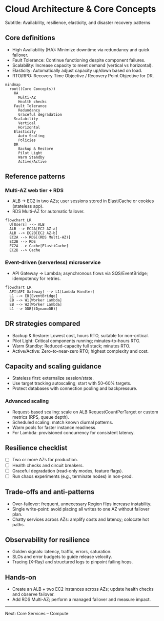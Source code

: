 # Cloud Architecture & Core Concepts

Subtitle: Availability, resilience, elasticity, and disaster recovery patterns

## Core definitions
- High Availability (HA): Minimize downtime via redundancy and quick failover.
- Fault Tolerance: Continue functioning despite component failures.
- Scalability: Increase capacity to meet demand (vertical vs horizontal).
- Elasticity: Automatically adjust capacity up/down based on load.
- RTO/RPO: Recovery Time Objective / Recovery Point Objective for DR.

```mermaid
mindmap
  root((Core Concepts))
    HA
      Multi-AZ
      Health checks
    Fault Tolerance
      Redundancy
      Graceful degradation
    Scalability
      Vertical
      Horizontal
    Elasticity
      Auto Scaling
      Policies
    DR
      Backup & Restore
      Pilot Light
      Warm Standby
      Active/Active
```

## Reference patterns
### Multi-AZ web tier + RDS
- ALB → EC2 in two AZs; user sessions stored in ElastiCache or cookies (stateless app).
- RDS Multi-AZ for automatic failover.

```mermaid
flowchart LR
  U[Users] --> ALB
  ALB --> EC2A[EC2 AZ-a]
  ALB --> EC2B[EC2 AZ-b]
  EC2A --> RDS[(RDS Multi-AZ)]
  EC2B --> RDS
  EC2A --> Cache[ElastiCache]
  EC2B --> Cache
```

### Event-driven (serverless) microservice
- API Gateway → Lambda; asynchronous flows via SQS/EventBridge; idempotency for retries.

```mermaid
flowchart LR
  API[API Gateway] --> L1[Lambda Handler]
  L1 --> EB[EventBridge]
  EB --> W1[Worker Lambda]
  EB --> W2[Worker Lambda]
  L1 --> DDB[(DynamoDB)]
```

## DR strategies compared
- Backup & Restore: Lowest cost, hours RTO, suitable for non-critical.
- Pilot Light: Critical components running; minutes-to-hours RTO.
- Warm Standby: Reduced-capacity full stack; minutes RTO.
- Active/Active: Zero-to-near-zero RTO; highest complexity and cost.

## Capacity and scaling guidance
- Stateless first: externalize session/state.
- Use target tracking autoscaling; start with 50–60% targets.
- Protect databases with connection pooling and backpressure.

### Advanced scaling
- Request-based scaling: scale on ALB RequestCountPerTarget or custom metrics (RPS, queue depth).
- Scheduled scaling: match known diurnal patterns.
- Warm pools for faster instance readiness.
- For Lambda: provisioned concurrency for consistent latency.

## Resilience checklist
- [ ] Two or more AZs for production.
- [ ] Health checks and circuit breakers.
- [ ] Graceful degradation (read-only modes, feature flags).
- [ ] Run chaos experiments (e.g., terminate nodes) in non-prod.

## Trade-offs and anti-patterns
- Over-failover: frequent, unnecessary Region flips increase instability.
- Single write-point: avoid placing all writes to one AZ without failover plan.
- Chatty services across AZs: amplify costs and latency; colocate hot paths.

## Observability for resilience
- Golden signals: latency, traffic, errors, saturation.
- SLOs and error budgets to guide release velocity.
- Tracing (X-Ray) and structured logs to pinpoint failing hops.

## Hands-on
- Create an ALB + two EC2 instances across AZs; update health checks and observe failover.
- Add RDS Multi-AZ; perform a managed failover and measure impact.

---

Next: Core Services – Compute
